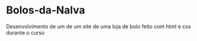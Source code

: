 # Bolos-da-Nalva
 Desenvolvimento de um de um site de uma loja de bolo feito com html e css durante o curso

